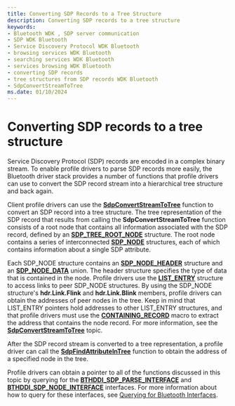 ```yaml
---
title: Converting SDP Records to a Tree Structure
description: Converting SDP records to a tree structure
keywords:
- Bluetooth WDK , SDP server communication
- SDP WDK Bluetooth
- Service Discovery Protocol WDK Bluetooth
- browsing services WDK Bluetooth
- searching services WDK Bluetooth
- services browsing WDK Bluetooth
- converting SDP records
- tree structures from SDP records WDK Bluetooth
- SdpConvertStreamToTree
ms.date: 01/10/2024
---
```


# Converting SDP records to a tree structure

Service Discovery Protocol (SDP) records are encoded in a complex binary stream. To enable profile drivers to parse SDP records more easily, the Bluetooth driver stack provides a number of functions that profile drivers can use to convert the SDP record stream into a hierarchical tree structure and back again.

Client profile drivers can use the **[SdpConvertStreamToTree](/windows-hardware/drivers/ddi/bthsdpddi/nc-bthsdpddi-pconvertstreamtotree)** function to convert an SDP record into a tree structure. The tree representation of the SDP record that results from calling the **SdpConvertStreamToTree** function consists of a root node that contains all information associated with the SDP record, defined by an **[SDP_TREE_ROOT_NODE](/windows-hardware/drivers/ddi/sdpnode/ns-sdpnode-_sdp_tree_root_node)** structure. The root node contains a series of interconnected **[SDP_NODE](/windows-hardware/drivers/ddi/sdpnode/ns-sdpnode-_sdp_node)** structures, each of which contains information about a single SDP attribute.

Each SDP_NODE structure contains an **[SDP_NODE_HEADER](/windows-hardware/drivers/ddi/sdpnode/ns-sdpnode-_sdp_node_header)** structure and an
 **[SDP_NODE_DATA](/windows-hardware/drivers/ddi/sdpnode/ns-sdpnode-_sdp_node_data)** union.
  The header structure specifies the type of data that is contained in the node. Profile drivers use the **[LIST_ENTRY](/windows/win32/api/ntdef/ns-ntdef-list_entry)** structure
   to access links to peer SDP_NODE structures. By using the SDP_NODE structure's **hdr.Link.Flink** and **hdr.Link.Blink** members, profile drivers can obtain the addresses of peer nodes in the tree.
    Keep in mind that LIST_ENTRY pointers hold addresses to other LIST_ENTRY structures, and that profile drivers must use the **[CONTAINING_RECORD](/windows/win32/api/ntdef/nf-ntdef-containing_record)** macro to extract the address that contains the node record. For more information, see the **[SdpConvertStreamToTree](/windows-hardware/drivers/ddi/bthsdpddi/nc-bthsdpddi-pconvertstreamtotree)** topic.

After the SDP record stream is converted to a tree representation, a profile driver can call the **[SdpFindAttributeInTree](/windows-hardware/drivers/ddi/sdplib/nf-sdplib-sdpfindattributeintree)** function to obtain the address of a specified node in the tree.

Profile drivers can obtain a pointer to all of the functions discussed in this topic by querying for the **[BTHDDI_SDP_PARSE_INTERFACE](/windows-hardware/drivers/ddi/bthsdpddi/ns-bthsdpddi-_bthddi_sdp_parse_interface)** and **[BTHDDI_SDP_NODE_INTERFACE](/windows-hardware/drivers/ddi/bthsdpddi/ns-bthsdpddi-_bthddi_sdp_node_interface)** interfaces. For more information about how to query for these interfaces, see [Querying for Bluetooth Interfaces](querying-for-bluetooth-interfaces.md).
